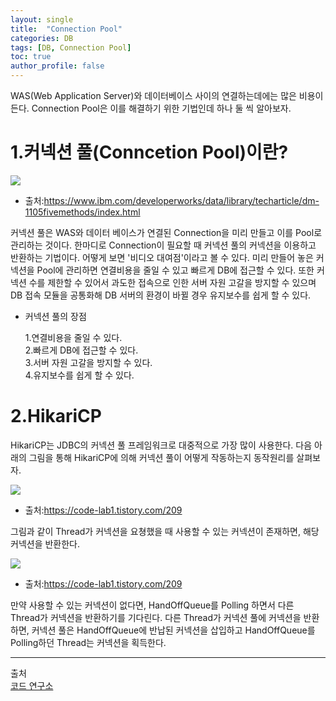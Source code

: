 ```yaml
---
layout: single
title:  "Connection Pool"
categories: DB
tags: [DB, Connection Pool]
toc: true
author_profile: false
---
```


WAS(Web Application Server)와 데이터베이스 사이의 연결하는데에는 많은 비용이든다. Connection Pool은 이를 해결하기 위한 기법인데 하나 둘 씩 알아보자.

# 1.커넥션 풀(Conncetion Pool)이란?
<img src= "https://dsm04pap002files.storage.live.com/y4mWXaUWOWcQCIeYfvsdbiWNPaw7CNsMseoD6XlAYxffrSlusf0X8eWCZ_IiAiCFW_Bd3Ua-INDgo2jmcSyAiSdXvDPHBJ0jI_AHimhdr7KLEodaHM-4o4o4lXPOn_Dsw1DSKCkEYPPdbz79xOToq6ULUQ82BnFe9O48BLFN0b9XG5kfM6_7Nj_CDwnXHdz4AUU?width=580&height=276&cropmode=none">

- 출처:https://www.ibm.com/developerworks/data/library/techarticle/dm-1105fivemethods/index.html 

커넥션 풀은 WAS와 데이터 베이스가 연결된 Connection을 미리 만들고 이를 Pool로 관리하는 것이다. 한마디로 Connection이 필요할 때 커넥션 풀의 커넥션을 이용하고 반환하는 기법이다. 어떻게 보면 '비디오 대여점'이라고 볼 수 있다. 미리 만들어 놓은 커넥션을 Pool에 관리하면 연결비용을 줄일 수 있고 빠르게 DB에 접근할 수 있다. 또한 커넥션 수를 제한할 수 있어서 과도한 접속으로 인한 서버 자원 고갈을 방지할 수 있으며 DB 접속 모듈을 공통화해 DB 서버의 환경이 바뀔 경우 유지보수를 쉽게 할 수 있다.

- 커넥션 풀의 장점
  
  1.연결비용을 줄일 수 있다.  
  2.빠르게 DB에 접근할 수 있다.  
  3.서버 자원 고갈을 방지할 수 있다.  
  4.유지보수를 쉽게 할 수 있다.

# 2.HikariCP
HikariCP는 JDBC의 커넥션 풀 프레임워크로 대중적으로 가장 많이 사용한다. 다음 아래의 그림을 통해 HikariCP에 의해 커넥션 풀이 어떻게 작동하는지 동작원리를 살펴보자.

<img src= "https://dsm04pap002files.storage.live.com/y4mqlh0aEq-GqBAI7WfjNNkCL1-HZ-or_5HYHgBzeNJMvmjxMlk58V6sxLGbjrnUL-jbeRW3FyYE4j3LBdYVnnFnXxyDfF38qD8HsjBslvpp7ZSZ20tyrkn9kZ3T4hBw3GnXfA20JTsttziNba-uK_o486XIp-dbg9B8ix3cCxZ87M7lw0FcanXJbOmeJ9FJqEx?width=873&height=326&cropmode=none">

- 출처:https://code-lab1.tistory.com/209

그림과 같이 Thread가 커넥션을 요쳥했을 때 사용할 수 있는 커넥션이 존재하면, 해당 커넥션을 반환한다.

<img src= "https://dsm04pap002files.storage.live.com/y4muqNScYGRx-gSw2M5XONGm6xh2UG9wDpE8WL2KGT0b_wXqgOcmETAHxHKuTAyG7UR4JjBUcIvNcY_q1CfwvsbATE3aNz9W-LunkQR5aWwW3Jt2uaBh9RQQkCn8qh33pE8b11FUKSziJiGaXxPRpXCAJY4qmKNqzZE2yO8Oa0SAf9yWkqLMigBRnJ9Hatdn3do?width=707&height=391&cropmode=none">

- 출처:https://code-lab1.tistory.com/209

만약 사용할 수 있는 커넥션이 없다면, HandOffQueue를 Polling 하면서 다른 Thread가 커넥션을 반환하기를 기다린다. 다른 Thread가 커넥션 풀에 커넥션을 반환하면, 커넥션 풀은 HandOffQueue에 반납된 커넥션을 삽입하고 HandOffQueue를 Polling하던 Thread는 커넥션을 획득한다.

---
출처   
[코드 연구소](https://code-lab1.tistory.com/209)
